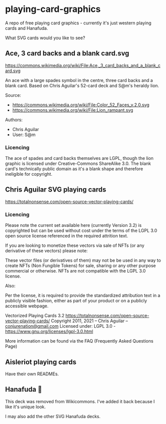 # playing-card-graphics
A repo of free playing card graphics - currently it's just western playing cards and Hanafuda.

What SVG cards would you like to see?

## Ace, 3 card backs and a blank card.svg
https://commons.wikimedia.org/wiki/File:Ace,_3_card_backs_and_a_blank_card.svg

An ace with a large spades symbol in the centre, three card backs and a blank card. Based on Chris Aguilar's 52-card deck and S@m's heraldy lion.

Source:
* https://commons.wikimedia.org/wiki/File:Color_52_Faces_v.2.0.svg
* https://commons.wikimedia.org/wiki/File:Lion_rampant.svg

Authors:
* Chris Aguilar
* User: S@m

### Licencing
The ace of spades and card backs themselves are LGPL, though the lion graphic is licensed under Creative-Commons ShareAlike 3.0. The blank card's technically public domain as it's a blank shape and therefore ineligible for copyright.

## Chris Aguilar SVG playing cards
https://totalnonsense.com/open-source-vector-playing-cards/

### Licencing
Please note the current set available here (currently Version 3.2) is copyrighted but can be used without cost under the terms of the LGPL 3.0 open source license referenced in the required attrition text.

If you are looking to monetize these vectors via sale of NFTs (or any derivative of these vectors) please note:

These vector files (or derivatives of them) may not be be used in any way to create NFTs (Non Fungible Tokens) for sale, sharing or any other purpose commercial or otherwise. NFTs are not compatible with the LGPL 3.0 license.

Also:

Per the license, it is required to provide the standardized attribution text in a publicly visible fashion, either as part of your product or on a publicly accessible webpage.

Vectorized Playing Cards 3.2
https://totalnonsense.com/open-source-vector-playing-cards/
Copyright 2011, 2021 – Chris Aguilar – conjurenation@gmail.com
Licensed under: LGPL 3.0 - https://www.gnu.org/licenses/lgpl-3.0.html

More information can be found via the FAQ (Frequently Asked Questions Page)

## Aisleriot playing cards

Have their own READMEs.

## Hanafuda 🎴
This deck was removed from Wikicommons. I've added it back because I like it's unique look.

I may also add the other SVG Hanafuda decks.